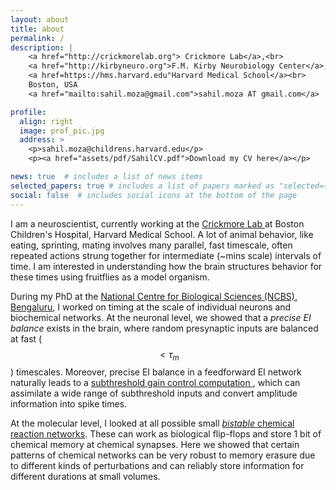 ```yaml
---
layout: about
title: about
permalink: /
description: |
    <a href="http://crickmorelab.org"> Crickmore Lab</a>,<br>
    <a href="http://kirbyneuro.org">F.M. Kirby Neurobiology Center</a>, <a href="https://www.childrenshospital.org/">Boston Children's Hospital</a><br>
    <a href=https://hms.harvard.edu"Harvard Medical School</a><br>
    Boston, USA
    <a href="mailto:sahil.moza@gmail.com">sahil.moza AT gmail.com</a>

profile:
  align: right
  image: prof_pic.jpg
  address: >
    <p>sahil.moza@childrens.harvard.edu</p>
    <p><a href="assets/pdf/SahilCV.pdf">Download my CV here</a></p>

news: true  # includes a list of news items
selected_papers: true # includes a list of papers marked as "selected={true}"
social: false  # includes social icons at the bottom of the page
---
```

I am a neuroscientist, currently working at the <a href="http://crickmorelab.org"> Crickmore Lab </a> at Boston Children's Hospital, Harvard Medical School. A lot of animal behavior, like eating, sprinting, mating involves many parallel, fast timescale, often repeated actions strung together for intermediate (~mins scale) intervals of time. I am interested in understanding how the brain structures behavior for these times using fruitflies as a model organism. 

During my PhD at the [National Centre for Biological Sciences (NCBS), Bengaluru](http://ncbs.res.in), I worked on timing at the scale of individual neurons and biochemical networks. 
At the neuronal level, we showed that a _precise EI balance_ exists in the brain, where random presynaptic inputs are balanced at fast ($$\lt \tau_m$$) timescales. Moreover, precise EI balance in a feedforward EI network naturally leads to a <a href="/projects/EI_balance/">subthreshold gain control computation </a>, which can assimilate a wide range of subthreshold inputs and convert amplitude information into spike times. 

At the molecular level, I looked at all possible small <a href="/projects/chemical_bistables/">_bistable_ chemical reaction networks</a>. These can work as biological flip-flops and store 1 bit of chemical memory at chemical synapses. Here we showed that certain patterns of chemical networks can be very robust to memory erasure due to different kinds of perturbations and can reliably store information for different durations at small volumes.
